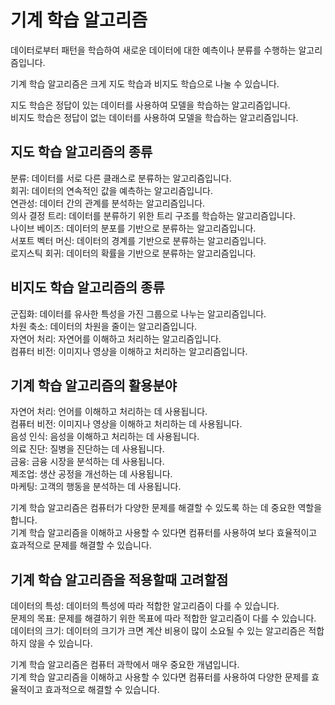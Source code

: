 <h1>기계 학습 알고리즘</h1>
데이터로부터 패턴을 학습하여 새로운 데이터에 대한 예측이나 분류를 수행하는 알고리즘입니다.<br/>

기계 학습 알고리즘은 크게 지도 학습과 비지도 학습으로 나눌 수 있습니다.

지도 학습은 정답이 있는 데이터를 사용하여 모델을 학습하는 알고리즘입니다.<br/>
비지도 학습은 정답이 없는 데이터를 사용하여 모델을 학습하는 알고리즘입니다.

<h2>지도 학습 알고리즘의 종류</h2>

분류: 데이터를 서로 다른 클래스로 분류하는 알고리즘입니다.<br/>
회귀: 데이터의 연속적인 값을 예측하는 알고리즘입니다.<br/>
연관성: 데이터 간의 관계를 분석하는 알고리즘입니다.<br/>
의사 결정 트리: 데이터를 분류하기 위한 트리 구조를 학습하는 알고리즘입니다.<br/>
나이브 베이즈: 데이터의 분포를 기반으로 분류하는 알고리즘입니다.<br/>
서포트 벡터 머신: 데이터의 경계를 기반으로 분류하는 알고리즘입니다.<br/>
로지스틱 회귀: 데이터의 확률을 기반으로 분류하는 알고리즘입니다.<br/>

<h2>비지도 학습 알고리즘의 종류</h2>

군집화: 데이터를 유사한 특성을 가진 그룹으로 나누는 알고리즘입니다.<br/>
차원 축소: 데이터의 차원을 줄이는 알고리즘입니다.<br/>
자연어 처리: 자연어를 이해하고 처리하는 알고리즘입니다.<br/>
컴퓨터 비전: 이미지나 영상을 이해하고 처리하는 알고리즘입니다.<br/>

<h2>기계 학습 알고리즘의 활용분야</h2>

자연어 처리: 언어를 이해하고 처리하는 데 사용됩니다.<br/>
컴퓨터 비전: 이미지나 영상을 이해하고 처리하는 데 사용됩니다.<br/>
음성 인식: 음성을 이해하고 처리하는 데 사용됩니다.<br/>
의료 진단: 질병을 진단하는 데 사용됩니다.<br/>
금융: 금융 시장을 분석하는 데 사용됩니다.<br/>
제조업: 생산 공정을 개선하는 데 사용됩니다.<br/>
마케팅: 고객의 행동을 분석하는 데 사용됩니다.<br/>

기계 학습 알고리즘은 컴퓨터가 다양한 문제를 해결할 수 있도록 하는 데 중요한 역할을 합니다.<br/>
기계 학습 알고리즘을 이해하고 사용할 수 있다면 컴퓨터를 사용하여 보다 효율적이고 효과적으로 문제를 해결할 수 있습니다.<br/>

<h2>기계 학습 알고리즘을 적용할때 고려할점</h2>

데이터의 특성: 데이터의 특성에 따라 적합한 알고리즘이 다를 수 있습니다.<br/>
문제의 목표: 문제를 해결하기 위한 목표에 따라 적합한 알고리즘이 다를 수 있습니다.<br/>
데이터의 크기: 데이터의 크기가 크면 계산 비용이 많이 소요될 수 있는 알고리즘은 적합하지 않을 수 있습니다.<br/>

기계 학습 알고리즘은 컴퓨터 과학에서 매우 중요한 개념입니다.<br/>
기계 학습 알고리즘을 이해하고 사용할 수 있다면 컴퓨터를 사용하여 다양한 문제를 효율적이고 효과적으로 해결할 수 있습니다.